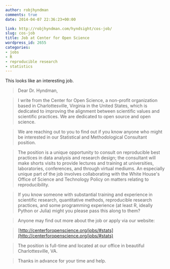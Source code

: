 ```yaml
---
author: robjhyndman
comments: true
date: 2014-04-07 22:36:23+00:00

link: http://robjhyndman.com/hyndsight/cos-job/
slug: cos-job
title: Job at Center for Open Science
wordpress_id: 2655
categories:
- jobs
- R
- reproducible research
- statistics
---
```


This looks like an interesting job.


>Dear Dr. Hyndman,

>I write from the Center for Open Science, a non-profit organization based in Charlottesville, Virginia in the United States, which is dedicated to improving the alignment between scientific values and scientific practices. We are dedicated to open source and open science.

>We are reaching out to you to find out if you know anyone who might be interested in our Statistical and Methodological Consultant position.

>The position is a unique opportunity to consult on reproducible best practices in data analysis and research design; the consultant will make shorts visits to provide lectures and training at universities, laboratories, conferences, and through virtual mediums. An especially unique part of the job involves collaborating with the White House's Office of Science and Technology Policy on matters relating to reproducibility.

>If you know someone with substantial training and experience in scientific research, quantitative methods, reproducible research practices, and some programming experience (at least R, ideally Python or Julia) might you please pass this along to them?

>Anyone may find out more about the job or apply via our website:

>[http://centerforopenscience.org/jobs/#stats](http://centerforopenscience.org/jobs/#stats)

>The position is full-time and located at our office in beautiful Charlottesville, VA. 

>Thanks in advance for your time and help.

